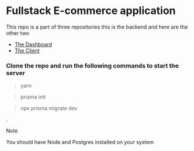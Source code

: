 # Fullstack E-commerce application
This repo is a part of three repositories this is the backend and here are the other two
- [The Dashboard](https://github.com/ahmedElsehrawy/ecommerce-dashboard)
- [The Client](https://github.com/ahmedElsehrawy/ecommerce-client)


### Clone the repo and run the following commands to start the server
> yarn

> prisma init

> npx prisma migrate dev


.


> [!NOTE]
> You should have Node and Postgres installed on your system
